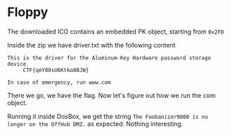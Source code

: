 # Floppy

The downloaded ICO contains an embedded PK object, starting from `0x2FD`

Inside the zip we have driver.txt with the following content

```
This is the driver for the Aluminum-Key Hardware password storage device.
     CTF{qeY80sU6Ktko8BJW}

In case of emergency, run www.com
```

There we go, we have the flag. Now let's figure out how we run the com object.

Running it inside DosBox, we get the string `The Foobanizer9000 is no longer on the OffHub DMZ.` as expected. Nothing interesting.